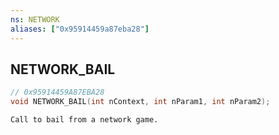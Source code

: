```yaml
---
ns: NETWORK
aliases: ["0x95914459a87eba28"]
---
```

## NETWORK_BAIL

```c
// 0x95914459A87EBA28
void NETWORK_BAIL(int nContext, int nParam1, int nParam2);
```

```
Call to bail from a network game.
```
